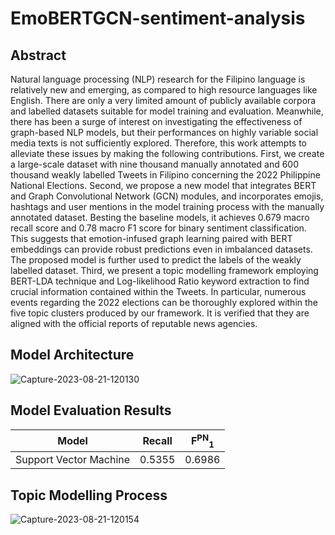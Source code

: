 # EmoBERTGCN-sentiment-analysis

## Abstract

Natural language processing (NLP) research for the Filipino language is relatively new and emerging, as compared to high resource languages like English. There are only a very limited amount of publicly available corpora and labelled datasets suitable for model training and evaluation. Meanwhile, there has been a surge of interest on investigating the effectiveness of graph-based NLP models, but their performances on highly variable social media texts is not sufficiently explored. Therefore, this work attempts to alleviate these issues by making the following contributions. First, we create a large-scale dataset with nine thousand manually annotated and 600 thousand weakly labelled Tweets in Filipino concerning the 2022 Philippine National Elections. Second, we propose a new model that integrates BERT and Graph Convolutional Network (GCN) modules, and incorporates emojis, hashtags and user mentions in the model training process with the manually annotated dataset. Besting the baseline models, it achieves 0.679 macro recall score and 0.78 macro F1 score for binary sentiment classification. This suggests that emotion-infused graph learning paired with BERT embeddings can provide robust predictions even in imbalanced datasets. The proposed model is further used to predict the labels of the weakly labelled dataset. Third, we present a topic modelling framework employing BERT-LDA technique and Log-likelihood Ratio keyword extraction to find crucial information contained within the Tweets. In particular, numerous events regarding the 2022 elections can be thoroughly explored within the five topic clusters produced by our framework. It is verified that they are aligned with the official reports of reputable news agencies. 

## Model Architecture

![Capture-2023-08-21-120130](https://github.com/nlptmu/EmoBERTGCN-sentiment-analysis/assets/95019423/a97c4d59-1451-4319-b505-ddacbb13f371)

## Model Evaluation Results

| Model | Recall | F<sup>PN</sup><sub>1</sub> |
| ----- | -------| -------- |
| Support Vector Machine | 0.5355 | 0.6986 |

## Topic Modelling Process

![Capture-2023-08-21-120154](https://github.com/nlptmu/EmoBERTGCN-sentiment-analysis/assets/95019423/0b5c60c2-afcb-4054-b24b-cc524750ef02)

